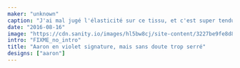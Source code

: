 ```yaml
---
maker: "unknown"
caption: "J'ai mal jugé l'élasticité sur ce tissu, et c'est super tendu"
date: "2016-08-16"
image: "https://cdn.sanity.io/images/hl5bw8cj/site-content/3227be9fe8d84a9c1fa4891bb343571ec979a150-2048x2047.jpg"
intro: "FIXME_no_intro"
title: "Aaron en violet signature, mais sans doute trop serré"
designs: ["aaron"]
---
```




